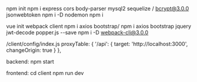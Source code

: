 npm init
npm i express cors body-parser mysql2 sequelize / bcrypt@3.0.0 jsonwebtoken
npm i -D nodemon
npm i

vue init webpack client
npm i axios bootstrap/  npm i axios bootstrap jquery jwt-decode popper.js --save
npm i -D webpack-cli@3.0.0

/client/config/index.js
proxyTable: {
      '/api': {
        target: 'http://localhost:3000',
        changeOrigin: true
      }
    },
 

backend:
npm start

frontend:
cd client
npm run dev